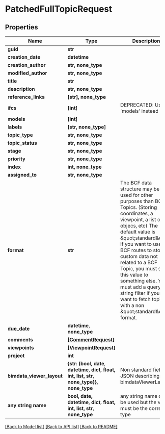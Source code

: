 # PatchedFullTopicRequest


## Properties
Name | Type | Description | Notes
------------ | ------------- | ------------- | -------------
**guid** | **str** |  | [optional] 
**creation_date** | **datetime** |  | [optional] 
**creation_author** | **str, none_type** |  | [optional] 
**modified_author** | **str, none_type** |  | [optional] 
**title** | **str** |  | [optional] 
**description** | **str, none_type** |  | [optional] 
**reference_links** | **[str], none_type** |  | [optional] 
**ifcs** | **[int]** | DEPRECATED: Use &#39;models&#39; instead | [optional] 
**models** | **[int]** |  | [optional] 
**labels** | **[str, none_type]** |  | [optional] 
**topic_type** | **str, none_type** |  | [optional] 
**topic_status** | **str, none_type** |  | [optional] 
**stage** | **str, none_type** |  | [optional] 
**priority** | **str, none_type** |  | [optional] 
**index** | **int, none_type** |  | [optional] 
**assigned_to** | **str, none_type** |  | [optional] 
**format** | **str** |          The BCF data structure may be used for other purposes than BCF Topics. (Storing coordinates, a viewpoint, a list of objecs, etc)         The default value is \&quot;standard\&quot;.         If you want to use the BCF routes to store custom data not related to a BCF Topic, you must set this value to something else.         You must add a query string filter if you want to fetch topics with a non \&quot;standard\&quot; format.          | [optional] 
**due_date** | **datetime, none_type** |  | [optional] 
**comments** | [**[CommentRequest]**](CommentRequest.md) |  | [optional] 
**viewpoints** | [**[ViewpointRequest]**](ViewpointRequest.md) |  | [optional] 
**project** | **int** |  | [optional] 
**bimdata_viewer_layout** | **{str: (bool, date, datetime, dict, float, int, list, str, none_type)}, none_type** | Non standard field. JSON describing bimdataViewerLayout. | [optional] 
**any string name** | **bool, date, datetime, dict, float, int, list, str, none_type** | any string name can be used but the value must be the correct type | [optional]

[[Back to Model list]](../README.md#documentation-for-models) [[Back to API list]](../README.md#documentation-for-api-endpoints) [[Back to README]](../README.md)


